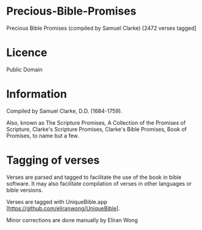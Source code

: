 # Precious-Bible-Promises
Precious Bible Promises (compiled by Samuel Clarke) [2472 verses tagged]

# Licence
Public Domain

# Information
Compiled by Samuel Clarke, D.D. (1684-1759).

Also, known as The Scripture Promises, A Collection of the Promises
of Scripture, Clarke's Scripture Promises, Clarke's Bible Promises,
Book of Promises, to name but a few.

# Tagging of verses
Verses are parsed and tagged to facilitate the use of the book in bible software.  It may also facilitate compilation of verses in other languages or bible versions.

Verses are tagged with UniqueBible.app [<a href='https://github.com/eliranwong/UniqueBible'>https://github.com/eliranwong/UniqueBible</a>].

Minor corrections are done manually by Eliran Wong
